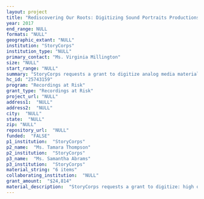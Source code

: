 ```yaml
--- 
layout: project 
title: "Rediscovering Our Roots: Digitizing Sound Portraits Productions Materials"
year: 2017
end_range: NULL
formats: "NULL"
geographic_extant: "NULL"
institution: "StoryCorps"
institution_type: "NULL"
primary_contact: "Ms. Virginia Millington"
size: "NULL"
start_range: "NULL"
summary: "StoryCorps requests a grant to digitize analog media materials produced by Sound Portraits Productions (SPP). SPP was an independent production company formally established by StoryCorps’ founder and MacArthur Genius, Dave Isay, in 1994. Starting in the late 1980s, SPP produced over 70 audio documentaries that tell the stories of diverse and underrepresented people from across the nation, whose stories would otherwise have been excluded from the historical record. The masters and related source materials for these groundbreaking and award-winning documentaries represent a unique resource for educators, scholars, producers, and the public. However, most remain un-digitized and face decay and obsolescence. Support from CLIR will enable StoryCorps to digitize part of this collection and share these rare audio materials with generations to come."
hc_id: "25743159"
program: "Recordings at Risk"
grant_type: "Recordings at Risk"
project_url: "NULL"
address1:  "NULL"
address2:  "NULL"
city:  "NULL"
state:  "NULL"
zip: "NULL"
repository_url:  "NULL"
funded:  "FALSE"
p1_institution:  "StoryCorps"
p2_name:  "Ms. Tamara Thompson"
p2_institution:  "StoryCorps"
p3_name:  "Ms. Samantha Abrams"
p3_institution:  "StoryCorps"
material_string: "6 items"
collaborating_institution:  "NULL"
grant_amount:  "$24,814"
material_description:  "StoryCorps requests a grant to digitize: high quality masters of two (2) audio documentaries, “Remembering Stonewall” (1990) and “Tossing Away the Keys” (1998); and 38 quarter-inch, open-reel audiotapes, which contain a variety of other high quality masters made by SPP from 1989 to 2007 that have been recommended for digitization. These rare and unique recordings feature audio profiles of marginalized people originally collected as part of a number of SPP radio documentary projects and address poverty, race, civil rights, and prison reform, among other issues. These recordings have unique research potential and historical value and could also be used to spark new discussion and broaden the national debate on these issues today. After managing SPP for nearly a decade, MacArthur Fellow, Dave Isay, founded StoryCorps in 2003 with the mission to preserve and share humanity’s stories in order to build connections between people and create a more just and compassionate world. Today, the entire SPP collection is stored on-site at StoryCorps’ headquarters in Brooklyn, NY. StoryCorps has an organized inventory of the entire collection at the item level in a FileMaker database and a duplicate Excel spreadsheet that are accessible to StoryCorps employees only. Currently, some edited audio content from the SPP collection is available to the public online. However, unedited audio content from our SPP collection is not accessible to the public and only exists in obsolete and proprietary formats. In addition to ensuring the long-term preservation of these materials through digitization, support from CLIR will also enable StoryCorps to further disseminate and share this rare and unique collection."
---
```

